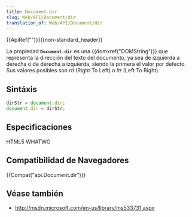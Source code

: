 ```yaml
---
title: Document.dir
slug: Web/API/Document/dir
translation_of: Web/API/Document/dir
---
```

{{ApiRef("")}}{{non-standard_header}}

La propiedad **`Document.dir`** es una {{domxref("DOMString")}} que representa la dirección del texto del documento, ya sea de izquierda a derecha o de derecha a izquierda, siendo la primera el valor por defecto. Sus valores posibles son _rtl_ (Right To Left) o _ltr_ (Left To Right).

## Sintáxis

```js
dirStr = document.dir;
document.dir = dirStr;
```

## Especificaciones

HTML5 WHATWG

## Compatibilidad de Navegadores

{{Compat("api.Document.dir")}}

## Véase también

- <http://msdn.microsoft.com/en-us/library/ms533731.aspx>
